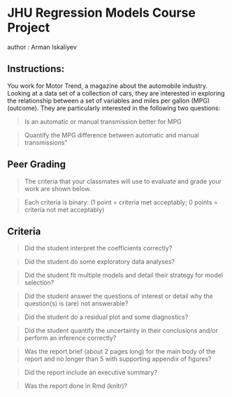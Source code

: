 JHU Regression Models Course Project
====================================
author : Arman Iskaliyev

Instructions:
-------------

You work for Motor Trend, a magazine about the automobile industry. Looking at a data set of a collection of cars, they are interested in exploring the relationship between a set of variables and miles per gallon (MPG) (outcome). They are particularly interested in the following two questions:

>Is an automatic or manual transmission better for MPG

>Quantify the MPG difference between automatic and manual transmissions"

Peer Grading
-------------

>The criteria that your classmates will use to evaluate and grade your work are shown below.

>Each criteria is binary: (1 point = criteria met acceptably; 0 points = criteria not met acceptably)

Criteria
--------

>Did the student interpret the coefficients correctly?

>Did the student do some exploratory data analyses?

>Did the student fit multiple models and detail their strategy for model selection?

>Did the student answer the questions of interest or detail why the question(s) is (are) not answerable?

>Did the student do a residual plot and some diagnostics?

>Did the student quantify the uncertainty in their conclusions and/or perform an inference correctly?

>Was the report brief (about 2 pages long) for the main body of the report and no longer than 5 with supporting appendix of figures?

>Did the report include an executive summary?

>Was the report done in Rmd (knitr)?